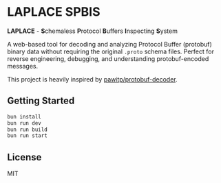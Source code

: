 # LAPLACE SPBIS

**LAPLACE** - **S**chemaless **P**rotocol **B**uffers **I**nspecting **S**ystem

A web-based tool for decoding and analyzing Protocol Buffer (protobuf) binary data without requiring the original `.proto` schema files. Perfect for reverse engineering, debugging, and understanding protobuf-encoded messages.

This project is heavily inspired by [pawitp/protobuf-decoder](https://github.com/pawitp/protobuf-decoder).

## Getting Started

```bash
bun install
bun run dev
bun run build
bun run start
```

## License

MIT
